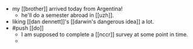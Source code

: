 - my [[brother]] arrived today from Argentina!
	- he'll do a semester abroad in [[uzh]].
- liking [[dan dennett]]'s [[darwin's dangerous idea]] a lot.
- #push [[do]]
	- I am supposed to complete a [[nccr]] survey at some point in time.
	-